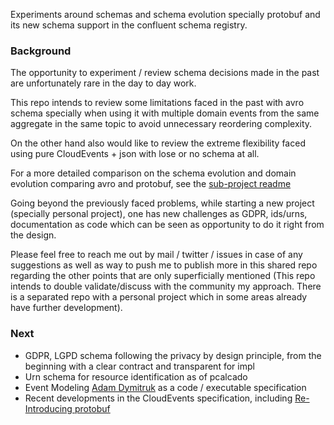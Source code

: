Experiments around schemas and schema evolution specially protobuf and its new schema support in the confluent schema registry.

### Background
The opportunity to experiment / review schema decisions made in the past are unfortunately rare in the day to day work.

This repo intends to review some limitations faced in the past with avro schema specially when using it with multiple domain events from the same aggregate in the same topic to avoid unnecessary reordering complexity. 

On the other hand also would like to review the extreme flexibility  faced using pure CloudEvents + json with lose or no  schema at all.

For a more detailed comparison  on the schema evolution and domain evolution comparing avro and protobuf, see the [sub-project readme](cp-schema-registry-protobuf-avro/README.md)

Going beyond the previously faced problems, while starting a new project (specially personal project), one has new challenges as GDPR, ids/urns, documentation as code which can be seen as opportunity to do it right from the design.

Please feel free to reach me out by mail / twitter / issues in case of any suggestions as well as way to push me to publish more in this shared repo regarding the other points that are only superficially mentioned
 (This repo intends to double validate/discuss with the community my approach. There is a separated repo with a personal project which in some areas already have further development).


### Next
* GDPR, LGPD schema following the privacy by design principle, from the beginning with a clear contract and transparent for impl
* Urn schema for resource identification as of pcalcado 
* Event Modeling [Adam Dymitruk](https://www.eventmodeling.org) as a code / executable specification
* Recent developments in the CloudEvents specification, including [Re-Introducing protobuf](https://github.com/cloudevents/spec/pull/626)